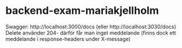 # backend-exam-mariakjellholm

Swagger: http://localhost:3000/docs (eller http://localhost:3030/docs)
Delete använder 204- därför får man inget meddelande (finns dock ett meddelande i response-headers under X-message)
